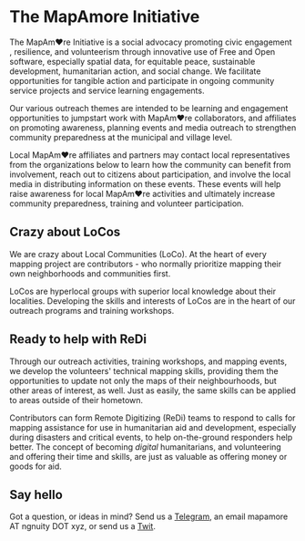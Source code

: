 # The MapAmore Initiative
The MapAm❤re Initiative is a social advocacy promoting civic engagement , resilience, and volunteerism through  innovative use of Free and Open software, especially spatial data,  for equitable peace,  sustainable development, humanitarian action, and social change. We facilitate opportunities for tangible action and participate in ongoing community service projects and service learning engagements.

Our various outreach themes are intended to be learning and engagement opportunities to jumpstart work with MapAm❤re collaborators,  and affiliates on promoting awareness, planning events and media outreach to strengthen community preparedness at the municipal and village level.

Local MapAm❤re affiliates and partners may contact local representatives from the organizations below to learn how the community can benefit from involvement, reach out to citizens about participation, and involve the local media in distributing information on these events. These events will help raise awareness for local MapAm❤re activities and ultimately increase community preparedness, training and volunteer participation.

## Crazy about LoCos
We are crazy about Local Communities (LoCo). At the heart of every mapping project are contributors - who normally prioritize mapping their own neighborhoods and communities first.

LoCos are hyperlocal groups with superior local knowledge about their localities. Developing the skills and interests of LoCos are in the heart of our outreach programs and training workshops.

## Ready to help with ReDi
Through our outreach activities, training workshops, and mapping events, we develop the volunteers' technical mapping skills, providing them the opportunities to update not only the maps of their neighbourhoods, but other areas of interest, as well. Just as easily, the same skills can be applied to areas outside of their hometown.

Contributors can form Remote Digitizing (ReDi) teams to respond to calls for mapping assistance for use in humanitarian aid and development, especially during  disasters and critical events, to help on-the-ground responders help better. The concept of becoming _digital_ humanitarians, and volunteering and offering their time and skills, are just as valuable as offering money or goods for aid.

## Say hello
Got a question, or ideas in mind? Send us a [Telegram](https:/t.me/mapamore), an email mapamore AT ngnuity DOT xyz, or send us a [Twit](https://twitter.com/MapAmorePH).
